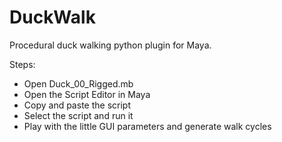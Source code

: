 # DuckWalk
Procedural duck walking python plugin for Maya.

Steps:
- Open Duck_00_Rigged.mb
- Open the Script Editor in Maya
- Copy and paste the script 
- Select the script and run it
- Play with the little GUI parameters and generate walk cycles

